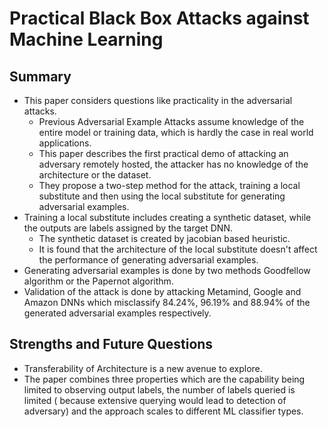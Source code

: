 # Practical Black Box Attacks against Machine Learning

## Summary 
- This paper considers questions like practicality in the adversarial attacks. 
  - Previous Adversarial Example Attacks assume knowledge of the entire model or training data, which is hardly the case in real world
  applications.
  - This paper describes the first practical demo of attacking an adversary remotely hosted, the attacker has no knowledge of the architecture or the dataset.
  - They propose a two-step method for the attack, training a local substitute and then using the local substitute for generating adversarial examples.
- Training a local substitute includes creating a synthetic dataset, while the outputs are labels assigned by the target DNN. 
  - The synthetic dataset is created by jacobian based heuristic.
  - It is found that the architecture of the local substitute doesn't affect the performance of generating adversarial examples.
- Generating adversarial examples is done by two methods Goodfellow algorithm or the Papernot algorithm.
- Validation of the attack is done by attacking Metamind, Google and Amazon DNNs which misclassify 84.24%, 96.19% and 88.94% of the generated adversarial examples respectively.

## Strengths and Future Questions
- Transferability of Architecture is a new avenue to explore. 
- The paper combines three properties which are the capability being limited to observing output labels, the number of labels queried is limited ( because extensive querying would lead to detection of adversary) and the approach scales to different ML classifier types.
